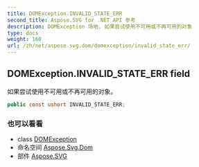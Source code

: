 ```yaml
---
title: DOMException.INVALID_STATE_ERR
second_title: Aspose.SVG for .NET API 参考
description: DOMException 场地. 如果尝试使用不可用或不再可用的对象
type: docs
weight: 160
url: /zh/net/aspose.svg.dom/domexception/invalid_state_err/
---
```

## DOMException.INVALID_STATE_ERR field

如果尝试使用不可用或不再可用的对象。

```csharp
public const ushort INVALID_STATE_ERR;
```

### 也可以看看

* class [DOMException](../)
* 命名空间 [Aspose.Svg.Dom](../../domexception/)
* 部件 [Aspose.SVG](../../../)


